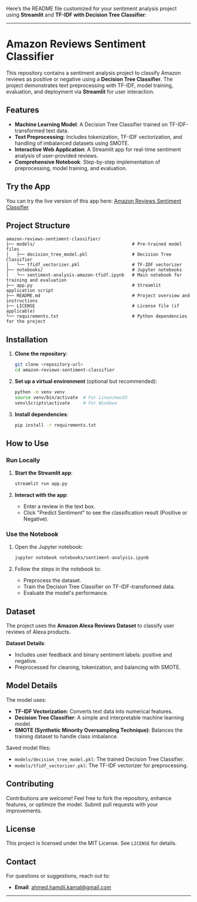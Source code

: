 Here’s the README file customized for your sentiment analysis project using **Streamlit** and **TF-IDF with Decision Tree Classifier**:

---

# Amazon Reviews Sentiment Classifier

This repository contains a sentiment analysis project to classify Amazon reviews as positive or negative using a **Decision Tree Classifier**. The project demonstrates text preprocessing with TF-IDF, model training, evaluation, and deployment via **Streamlit** for user interaction.

## Features

- **Machine Learning Model**: A Decision Tree Classifier trained on TF-IDF-transformed text data.
- **Text Preprocessing**: Includes tokenization, TF-IDF vectorization, and handling of imbalanced datasets using SMOTE.
- **Interactive Web Application**: A Streamlit app for real-time sentiment analysis of user-provided reviews.
- **Comprehensive Notebook**: Step-by-step implementation of preprocessing, model training, and evaluation.

## Try the App

You can try the live version of this app here: [Amazon Reviews Sentiment Classifier](https://sentiment-analysis-amazon-tfidf-hamdii.streamlit.app/)


## Project Structure

```plaintext
amazon-reviews-sentiment-classifier/
├── models/                                     # Pre-trained model files
│   ├── decision_tree_model.pkl                 # Decision Tree Classifier
│   └── tfidf_vectorizer.pkl                    # TF-IDF vectorizer
├── notebooks/                                  # Jupyter notebooks
│   └── sentiment-analysis-amazon-tfidf.ipynb   # Main notebook for training and evaluation
├── app.py                                      # Streamlit application script
├── README.md                                   # Project overview and instructions
├── LICENSE                                     # License file (if applicable)
└── requirements.txt                            # Python dependencies for the project
```

## Installation

1. **Clone the repository**:
   ```bash
   git clone <repository-url>
   cd amazon-reviews-sentiment-classifier
   ```

2. **Set up a virtual environment** (optional but recommended):
   ```bash
   python -m venv venv
   source venv/bin/activate  # For Linux/macOS
   venv\Scripts\activate     # For Windows
   ```

3. **Install dependencies**:
   ```bash
   pip install -r requirements.txt
   ```

## How to Use

### Run Locally

1. **Start the Streamlit app**:
   ```bash
   streamlit run app.py
   ```

2. **Interact with the app**:
   - Enter a review in the text box.
   - Click "Predict Sentiment" to see the classification result (Positive or Negative).

### Use the Notebook

1. Open the Jupyter notebook:
   ```bash
   jupyter notebook notebooks/sentiment-analysis.ipynb
   ```

2. Follow the steps in the notebook to:
   - Preprocess the dataset.
   - Train the Decision Tree Classifier on TF-IDF-transformed data.
   - Evaluate the model's performance.

## Dataset

The project uses the **Amazon Alexa Reviews Dataset** to classify user reviews of Alexa products.

**Dataset Details**:
- Includes user feedback and binary sentiment labels: positive and negative.
- Preprocessed for cleaning, tokenization, and balancing with SMOTE.

## Model Details

The model uses:
- **TF-IDF Vectorization**: Converts text data into numerical features.
- **Decision Tree Classifier**: A simple and interpretable machine learning model.
- **SMOTE (Synthetic Minority Oversampling Technique)**: Balances the training dataset to handle class imbalance.

Saved model files:
- `models/decision_tree_model.pkl`: The trained Decision Tree Classifier.
- `models/tfidf_vectorizer.pkl`: The TF-IDF vectorizer for preprocessing.

## Contributing

Contributions are welcome! Feel free to fork the repository, enhance features, or optimize the model. Submit pull requests with your improvements.

## License

This project is licensed under the MIT License. See `LICENSE` for details.

## Contact

For questions or suggestions, reach out to:

- **Email**: ahmed.hamdii.kamal@gmail.com

---
